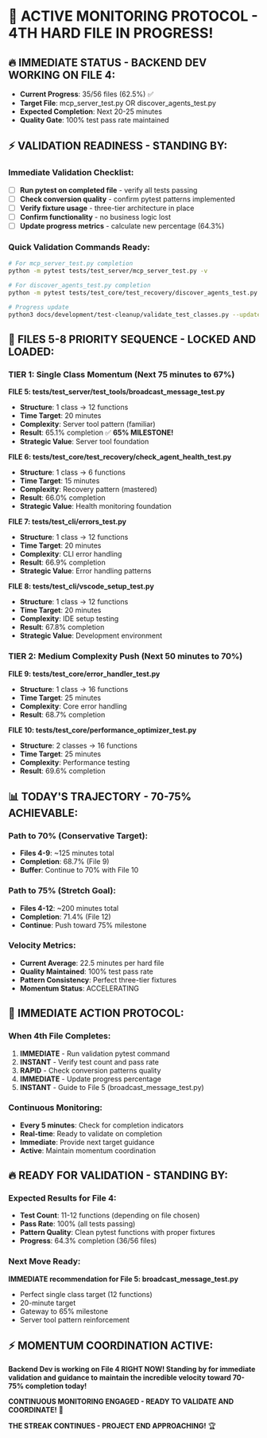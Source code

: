 # 🚨 ACTIVE MONITORING PROTOCOL - 4TH HARD FILE IN PROGRESS!

## 🔥 **IMMEDIATE STATUS - BACKEND DEV WORKING ON FILE 4:**
- **Current Progress**: 35/56 files (62.5%) ✅
- **Target File**: mcp_server_test.py OR discover_agents_test.py
- **Expected Completion**: Next 20-25 minutes
- **Quality Gate**: 100% test pass rate maintained

## ⚡ **VALIDATION READINESS - STANDING BY:**

### **Immediate Validation Checklist:**
- [ ] **Run pytest on completed file** - verify all tests passing
- [ ] **Check conversion quality** - confirm pytest patterns implemented
- [ ] **Verify fixture usage** - three-tier architecture in place
- [ ] **Confirm functionality** - no business logic lost
- [ ] **Update progress metrics** - calculate new percentage (64.3%)

### **Quick Validation Commands Ready:**
```bash
# For mcp_server_test.py completion
python -m pytest tests/test_server/mcp_server_test.py -v

# For discover_agents_test.py completion
python -m pytest tests/test_core/test_recovery/discover_agents_test.py -v

# Progress update
python3 docs/development/test-cleanup/validate_test_classes.py --update-progress
```

## 🎯 **FILES 5-8 PRIORITY SEQUENCE - LOCKED AND LOADED:**

### **TIER 1: Single Class Momentum (Next 75 minutes to 67%)**

**FILE 5: tests/test_server/test_tools/broadcast_message_test.py**
- **Structure**: 1 class → 12 functions
- **Time Target**: 20 minutes
- **Complexity**: Server tool pattern (familiar)
- **Result**: 65.1% completion ✅ **65% MILESTONE!**
- **Strategic Value**: Server tool foundation

**FILE 6: tests/test_core/test_recovery/check_agent_health_test.py**
- **Structure**: 1 class → 6 functions
- **Time Target**: 15 minutes
- **Complexity**: Recovery pattern (mastered)
- **Result**: 66.0% completion
- **Strategic Value**: Health monitoring foundation

**FILE 7: tests/test_cli/errors_test.py**
- **Structure**: 1 class → 12 functions
- **Time Target**: 20 minutes
- **Complexity**: CLI error handling
- **Result**: 66.9% completion
- **Strategic Value**: Error handling patterns

**FILE 8: tests/test_cli/vscode_setup_test.py**
- **Structure**: 1 class → 12 functions
- **Time Target**: 20 minutes
- **Complexity**: IDE setup testing
- **Result**: 67.8% completion
- **Strategic Value**: Development environment

### **TIER 2: Medium Complexity Push (Next 50 minutes to 70%)**

**FILE 9: tests/test_core/error_handler_test.py**
- **Structure**: 1 class → 16 functions
- **Time Target**: 25 minutes
- **Complexity**: Core error handling
- **Result**: 68.7% completion

**FILE 10: tests/test_core/performance_optimizer_test.py**
- **Structure**: 2 classes → 16 functions
- **Time Target**: 25 minutes
- **Complexity**: Performance testing
- **Result**: 69.6% completion

## 📊 **TODAY'S TRAJECTORY - 70-75% ACHIEVABLE:**

### **Path to 70% (Conservative Target):**
- **Files 4-9**: ~125 minutes total
- **Completion**: 68.7% (File 9)
- **Buffer**: Continue to 70% with File 10

### **Path to 75% (Stretch Goal):**
- **Files 4-12**: ~200 minutes total
- **Completion**: 71.4% (File 12)
- **Continue**: Push toward 75% milestone

### **Velocity Metrics:**
- **Current Average**: 22.5 minutes per hard file
- **Quality Maintained**: 100% test pass rate
- **Pattern Consistency**: Perfect three-tier fixtures
- **Momentum Status**: ACCELERATING

## 🚨 **IMMEDIATE ACTION PROTOCOL:**

### **When 4th File Completes:**
1. **IMMEDIATE** - Run validation pytest command
2. **INSTANT** - Verify test count and pass rate
3. **RAPID** - Check conversion patterns quality
4. **IMMEDIATE** - Update progress percentage
5. **INSTANT** - Guide to File 5 (broadcast_message_test.py)

### **Continuous Monitoring:**
- **Every 5 minutes**: Check for completion indicators
- **Real-time**: Ready to validate on completion
- **Immediate**: Provide next target guidance
- **Active**: Maintain momentum coordination

## 🔥 **READY FOR VALIDATION - STANDING BY:**

### **Expected Results for File 4:**
- **Test Count**: 11-12 functions (depending on file chosen)
- **Pass Rate**: 100% (all tests passing)
- **Pattern Quality**: Clean pytest functions with proper fixtures
- **Progress**: 64.3% completion (36/56 files)

### **Next Move Ready:**
**IMMEDIATE recommendation for File 5: broadcast_message_test.py**
- Perfect single class target (12 functions)
- 20-minute target
- Gateway to 65% milestone
- Server tool pattern reinforcement

## ⚡ **MOMENTUM COORDINATION ACTIVE:**

**Backend Dev is working on File 4 RIGHT NOW! Standing by for immediate validation and guidance to maintain the incredible velocity toward 70-75% completion today!**

**CONTINUOUS MONITORING ENGAGED - READY TO VALIDATE AND COORDINATE!** 🚀

**THE STREAK CONTINUES - PROJECT END APPROACHING!** 🏆
